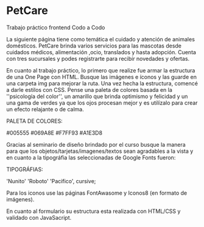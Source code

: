 # PetCare
Trabajo práctico frontend Codo a Codo 

La siguiente página tiene como temática el cuidado y atención de animales domésticos. 
PetCare brinda varios servicios para las mascotas desde cuidados médicos, alimentación ,ocio, translados y hasta adopción.
Cuenta con tres sucursales y podes registrarte para recibír novedades y ofertas.

En cuanto al trabajo práctico, lo primero que realize fue armar la estructura de una One Page con HTML.
Busque las imágenes e íconos y las guarde en una carpeta img para mejorar la ruta.
Una vez hecha la estructura, comencé a darle estilos con CSS. Pense una paleta de colores basada en la ''psicología del color'', un amarillo que brinda optimismo y felicidad 
y un una gama de verdes ya que  los ojos procesan mejor y es utilízalo para crear un efecto relajante o de calma.

PALETA DE COLORES:

#005555
#069A8E
#F7FF93
#A1E3D8

Gracias al seminario de diseño brindado por el curso busque la manera para que los objetos/tarjetas/imagenes/textos sean agradables a la vista y en cuanto a la tipográfia
las seleccionadas de Google Fonts fueron:

TIPOGRÁFIAS:

'Nunito'
'Roboto'
'Pacifico', cursive;

Para los iconos use las páginas FontAwasome y Iconos8 (en formato de imágenes).

En cuanto al formulario su estructura esta realizada con HTML/CSS y validado con JavaSacript.
